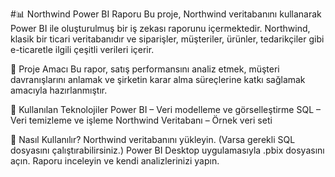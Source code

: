 #📊 Northwind Power BI Raporu
Bu proje, Northwind veritabanını kullanarak Power BI ile oluşturulmuş bir iş zekası raporunu içermektedir. Northwind, klasik bir ticari veritabanıdır ve siparişler, müşteriler, ürünler, tedarikçiler gibi e-ticaretle ilgili çeşitli verileri içerir.

🚀 Proje Amacı
Bu rapor, satış performansını analiz etmek, müşteri davranışlarını anlamak ve şirketin karar alma süreçlerine katkı sağlamak amacıyla hazırlanmıştır.

📌 Kullanılan Teknolojiler
Power BI – Veri modelleme ve görselleştirme
SQL – Veri temizleme ve işleme
Northwind Veritabanı – Örnek veri seti

📢 Nasıl Kullanılır?
Northwind veritabanını yükleyin. (Varsa gerekli SQL dosyasını çalıştırabilirsiniz.)
Power BI Desktop uygulamasıyla .pbix dosyasını açın.
Raporu inceleyin ve kendi analizlerinizi yapın.
